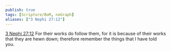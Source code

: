```yaml
---
publish: true
tags: [Scripture/BoM, noGraph]
aliases: ["3 Nephi 27:12"]
---
```

[3 Nephi 27:12](https://churchofjesuschrist.org/study/scriptures/bofm/3-ne/27?lang=eng&id=p12#p12) For their works do follow them, for it is because of their works that they are hewn down; therefore remember the things that I have told you.
